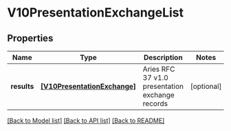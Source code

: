 # V10PresentationExchangeList


## Properties
Name | Type | Description | Notes
------------ | ------------- | ------------- | -------------
**results** | [**[V10PresentationExchange]**](V10PresentationExchange.md) | Aries RFC 37 v1.0 presentation exchange records | [optional] 

[[Back to Model list]](../README.md#documentation-for-models) [[Back to API list]](../README.md#documentation-for-api-endpoints) [[Back to README]](../README.md)


